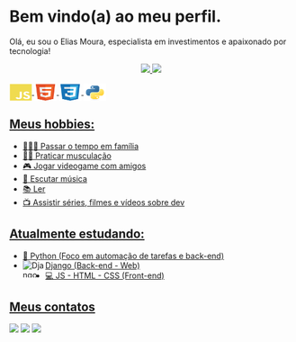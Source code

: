 # Bem vindo(a) ao meu perfil.

Olá, eu sou o Elias Moura, especialista em investimentos e apaixonado por tecnologia!

<div align="center">
  <a href="https://github.com/Elias-Moura">
  <img width=45% src="https://github-readme-stats.vercel.app/api?username=Elias-Moura&show_icons=true&theme=dark&include_all_commits=true&count_private=true"/>
  <img width=40% src="https://github-readme-stats.vercel.app/api/top-langs/?username=Elias-Moura&layout=compact&langs_count=7&theme=dark"/>
</div>

<div style="display: inline_block"><br>
  <img align="center" alt="Elias-Js" height="30" width="40" src="https://raw.githubusercontent.com/devicons/devicon/master/icons/javascript/javascript-plain.svg">
  <img align="center" alt="Elias-HTML" height="30" width="40" src="https://raw.githubusercontent.com/devicons/devicon/master/icons/html5/html5-original.svg">
  <img align="center" alt="Elias-CSS" height="30" width="40" src="https://raw.githubusercontent.com/devicons/devicon/master/icons/css3/css3-original.svg">
  <img align="center" alt="Elias-Python" height="30" width="40" src="https://raw.githubusercontent.com/devicons/devicon/master/icons/python/python-original.svg">
</div>

## Meus hobbies:

- 👨‍👩‍👦 Passar o tempo em família
- 🏋️‍♂️ Praticar musculação
- 🎮 Jogar videogame com amigos
- 🎸 Escutar música
- 📚 Ler 
- 📺 Assistir séries, filmes e vídeos sobre dev

## Atualmente estudando:

- 🐍 Python (Foco em automação de tarefas e back-end)
- <img align="left" alt="Django" height=30 width=40 src="https://i.pinimg.com/originals/c9/20/51/c92051b40aa93f34cd4c694ccf517324.png">Django (Back-end - Web)
- 💻 JS - HTML - CSS (Front-end)

## Meus contatos

<div> 
  <a href="https://www.instagram.com/elias_smoura/" target="_blank"><img src="https://img.shields.io/badge/-Instagram-%23E4405F?style=for-the-badge&logo=instagram&logoColor=white" target="_blank"></a>
  <a href = "mailto:elias.smourayt@gmail.com"><img src="https://img.shields.io/badge/-Gmail-%23333?style=for-the-badge&logo=gmail&logoColor=white" target="_blank"></a>
  <a href="https://www.linkedin.com/in/elias-moura-cea%C2%AE-082a7719a/" target="_blank"><img src="https://img.shields.io/badge/-LinkedIn-%230077B5?style=for-the-badge&logo=linkedin&logoColor=white" target="_blank"></a>

</div>
 
